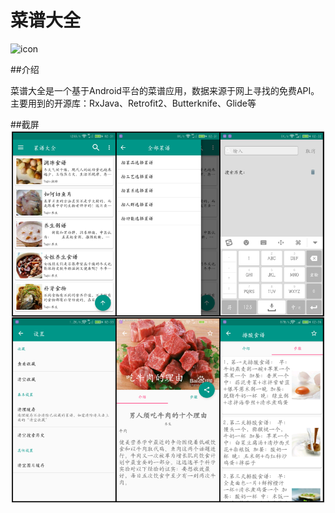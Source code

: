 # 菜谱大全

![icon](https://github.com/i7guokui/Recipes/blob/master/app/src/main/res/mipmap-xxhdpi/ic_launcher.png)

##介绍

菜谱大全是一个基于Android平台的菜谱应用，数据来源于网上寻找的免费API。
主要用到的开源库：RxJava、Retrofit2、Butterknife、Glide等

##截屏
![image](screenshots/jietu.png)

